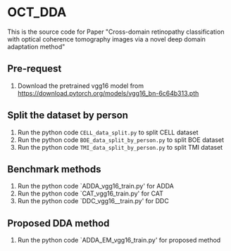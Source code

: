 # OCT_DDA
This is the source code for Paper "Cross-domain retinopathy classification with optical coherence tomography images via a novel deep domain adaptation method"

## Pre-request
1. Download the pretrained vgg16 model from https://download.pytorch.org/models/vgg16_bn-6c64b313.pth

## Split the dataset by person
1. Run the python code `CELL_data_split.py` to split CELL dataset
2. Run the python code `BOE_data_split_by_person.py` to split BOE dataset
3. Run the python code `TMI_data_split_by_person.py` to split TMI dataset


## Benchmark methods
1. Run the python code `ADDA_vgg16_train.py' for ADDA
2. Run the python code `CAT_vgg16_train.py' for CAT
3. Run the python code `DDC_vgg16__train.py' for DDC

## Proposed DDA method
1. Run the python code `ADDA_EM_vgg16_train.py' for proposed method 
